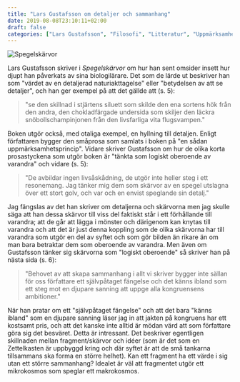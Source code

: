 ```yaml
---
title: "Lars Gustafsson om detaljer och sammanhang"
date: 2019-08-08T23:10:11+02:00
draft: false
categories: ["Lars Gustafsson", "Filosofi", "Litteratur", "Uppmärksamhet"]
---
```


![Spegelskärvor](/images/spegelskärvor.png)

Lars Gustafsson skriver i _Spegelskärvor_ om hur han sent omsider insett hur djupt han påverkats av sina biologilärare. Det som de lärde ut beskriver han som  "värdet av en detaljerad naturiakttagelse" eller "betydelsen av att se detaljer", och han ger exempel på att det gällde att (s. 5):

> "se den skillnad i stjärtens siluett som skilde den ena sortens hök från den andra,
> den chokladfärgade undersida som skiljer den läckra snöbollschampinjonen från
> den livsfarliga vita flugsvampen."

Boken utgör också, med otaliga exempel, en hyllning till detaljen. Enligt författaren bygger den småprosa som samlats i boken på "en sådan uppmärksamhetsprincip". Vidare skriver Gustafsson om hur de olika korta prosastyckena som utgör boken är "tänkta som logiskt oberoende av varandra" och vidare (s. 5):

> "De avbildar ingen livsåskådning, de utgör inte heller steg i ett resonemang. Jag tänker mig dem som skärvor av en spegel utslagna över ett stort golv, och var och en envist speglande sin detalj."

Jag fängslas av det han skriver om detaljerna och skärvorna men jag skulle säga att han dessa skärvor till viss del faktiskt står i ett förhållande till varandra; att de går att lägga i mönster och därigenom kan knytas till varandra och att det är just denna koppling som de olika skärvorna har till varandra som utgör en del av syftet och som gör bilden än rikare än om man bara betraktar dem som oberoende av varandra. Men även om Gustafsson tänker sig skärvorna som "logiskt oberoende" så skriver han på nästa sida (s. 6):

>"Behovet av att skapa sammanhang i allt vi skriver bygger inte sällan för oss författare ett självpåtaget fängelse och det känns ibland som ett steg mot en djupare sanning att uppge alla kongruensens ambitioner."

När han pratar om ett "självpåtaget fängelse" och att det bara "känns ibland" som en djupare sanning läser jag in att jakten på kongruens har ett kostsamt pris, och att det kanske inte alltid är mödan värd att som författare göra sig det besväret. Detta är intressant. Det beskriver egentligen skillnaden mellan fragment/skärvor och idéer (som är det som en Zettelkasten är uppbyggd kring och där syftet är att de små tankarna tillsammans ska forma en större helhet). Kan ett fragment ha ett värde i sig utan ett större sammanhang? Idealet är väl att fragmentet utgör ett mikrokosmos som speglar ett makrokosmos.

<!-- Finns viss likhet med Rokkans teori om detaljernas respektive modellernas tyranni som ju med lite god vilja kan sägas vara motsvarigheten inom vetenskap:
[[201812101729 - Social sciences vs. Humanities]] -->
